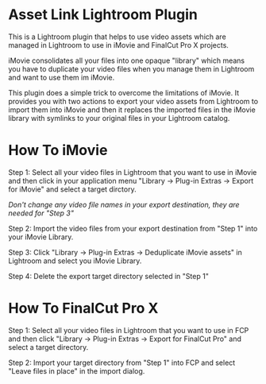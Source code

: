 # Asset Link Lightroom Plugin

This is a Lightroom plugin that helps to use video assets which are managed in Lightroom to use in iMovie and FinalCut Pro X projects.

iMovie consolidates all your files into one opaque "library" which means you have to duplicate your video files when you manage them in Lightroom and want to use them im iMovie.

This plugin does a simple trick to overcome the limitations of iMovie. It provides you with two actions to export your video assets from Lightroom to import them into iMovie and then it replaces the imported files in the iMovie library with symlinks to your original files in your Lightroom catalog.

# How To iMovie

Step 1: Select all your video files in Lightroom that you want to use in iMovie and then click in your application menu "Library -> Plug-in Extras -> Export for iMovie" and select a target dirctory.

*Don't change any video file names in your export destination, they are needed for "Step 3"*

Step 2: Import the video files from your export destination from "Step 1" into your iMovie Library.

Step 3: Click "Library -> Plug-in Extras -> Deduplicate iMovie assets" in Lightroom and select you iMovie Library.

Step 4: Delete the export target directory selected in "Step 1"

# How To FinalCut Pro X

Step 1: Select all your video files in Lightroom that you want to use in FCP and then click "Library -> Plug-in Extras -> Export for FinalCut Pro" and select a target directory.

Step 2: Import your target directory from "Step 1" into FCP and select "Leave files in place" in the import dialog.

